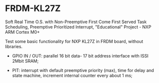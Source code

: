 # FRDM-KL27Z
Soft Real Time O.S. with Non-Preemptive First Come First Served Task Scheduling, Preemptive Prioritized Interrupt, "Educational" Project - NXP ARM Cortex M0+

Test some basic functionality for NXP KL27Z in FRDM board, without libraries.

- GPIO IN / OUT: parallel 16 bit data- 17 bit address interface with ISSI 2Mbit SRAM;

- PIT: interrupt with default preemptive priority (max), time for delay and state machine, increment internal counter every about 1 ms;
